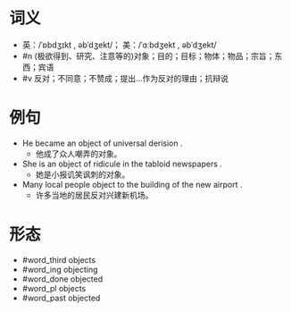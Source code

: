 # 词义
- 英：/ˈɒbdʒɪkt , əbˈdʒekt/； 美：/ˈɑːbdʒekt , əbˈdʒekt/
- #n (极欲得到、研究、注意等的)对象；目的；目标；物体；物品；宗旨；东西；宾语
- #v 反对；不同意；不赞成；提出…作为反对的理由；抗辩说
# 例句
- He became an object of universal derision .
	- 他成了众人嘲弄的对象。
- She is an object of ridicule in the tabloid newspapers .
	- 她是小报讥笑讽刺的对象。
- Many local people object to the building of the new airport .
	- 许多当地的居民反对兴建新机场。
# 形态
- #word_third objects
- #word_ing objecting
- #word_done objected
- #word_pl objects
- #word_past objected
